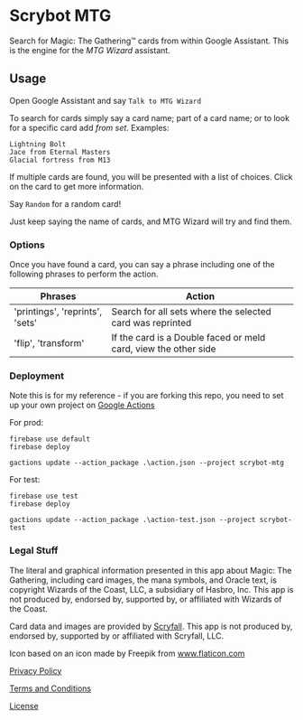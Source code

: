 # Scrybot MTG #
Search for Magic: The Gathering™ cards from within Google Assistant. This is the engine for the *MTG Wizard* assistant.


## Usage ##
Open Google Assistant and say ```Talk to MTG Wizard```

To search for cards simply say a card name; part of a card name; or to look for a specific card add *from set*. Examples:

```
Lightning Bolt
Jace from Eternal Masters
Glacial fortress from M13
```
If multiple cards are found, you will be presented with a list of choices. Click on the card to get more information.

Say ```Random``` for a random card!

Just keep saying the name of cards, and MTG Wizard will try and find them.

### Options ###

Once you have found a card, you can say a phrase including one of the following phrases to perform the action.

| Phrases | Action |
| --- | --- |
| 'printings', 'reprints', 'sets' | Search for all sets where the selected card was reprinted |
| 'flip', 'transform' | If the card is a Double faced or meld card, view the other side |

### Deployment ###

Note this is for my reference - if you are forking this repo, you need to set up your own project on [Google Actions](https://console.actions.google.com)

For prod:
```
firebase use default
firebase deploy

gactions update --action_package .\action.json --project scrybot-mtg
```

For test:
```
firebase use test
firebase deploy

gactions update --action_package .\action-test.json --project scrybot-test
```

### Legal Stuff ###

The literal and graphical information presented in this app about Magic: The Gathering, including card images, the mana symbols, and Oracle text, is copyright Wizards of the Coast, LLC, a subsidiary of Hasbro, Inc. This app is not produced by, endorsed by, supported by, or affiliated with Wizards of the Coast.

Card data and images are provided by [Scryfall](www.scryfall.com). This app is not produced by, endorsed by, supported by or affiliated with Scryfall, LLC.

Icon based on an icon made by Freepik from www.flaticon.com 

[Privacy Policy](PrivacyPolicy.md)

[Terms and Conditions](TermsConditions.md)

[License](License.md)
